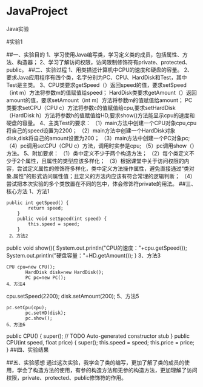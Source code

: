 # JavaProject
Java实验

#实验1

##一、实验目的
1、学习使用Java编写类，学习定义类的成员，包括属性、方法、构造器；
2、学习了解访问权限，访问限制修饰符有private、protected、public。
##二、实验过程
1、用类描述计算机中CPU的速度和硬盘的容量。
2、要求Java应用程序有四个类，名字分别为PC、CPU、HardDisk和Test，其中Test是主类。
3、CPU类要求getSpeed（）返回speed的值，要求setSpeed（int m）方法将参数m的值赋值给speed；
   HardDisk类要求getAmount（）返回amount的值，要求setAmount（int m）方法将参数m的值赋值给amount；
   PC类要求setCPU（CPU c）方法将参数c的值赋值给cpu,要求setHardDisk（HardDisk h）方法将参数h的值赋值给HD,要求show()方法能显示cpu的速度和硬盘的容量。
4、主类Test的要求：
  （1）main方法中创建一个CPU对象cpu,cpu将自己的speed设置为2200；
  （2）main方法中创建一个HardDisk对象disk,disk将自己的amount设置为200；
  （3）main方法中创建一个PC对象pc;
  （4）pc调用setCPU（CPU c）方法，调用时实参是cpu;
  （5）pc调用show（）方法。
5、附加要求：
  （1）类中定义不少于两个构造方法；
  （2）每个类定义不少于2个属性，且属性的类型应该多样化；
  （3）根据课堂中关于访问权限的内容，尝试定义属性的修饰符多样化，类中定义方法操作属性，避免直接通过“类对象.属性”的形式访问属性值；且定义的方法内应该有符合常理的逻辑判断；
  （4）尝试把本次实验的多个类放置在不同的包中，体会修饰符private的用法。
##三、核心方法
1、方法1
```
public int getSpeed() {
		return speed;
	}
	public void setSpeed(int speed) {
		this.speed = speed;
	}
 2、方法2
 ```
 public void show(){
		System.out.println("CPU的速度："+cpu.getSpeed());
		System.out.println("硬盘容量："+HD.getAmount());
	}
 3、方法3
 ```
 CPU cpu=new CPU();
		HardDisk disk=new HardDisk();
		PC pc=new PC();
 4、方法4
 ```
 cpu.setSpeed(2200);
		disk.setAmount(200);
 5、方法5
 ```
 pc.setCpu(cpu);
		pc.setHD(disk);
		pc.show();
 6、方法6
 ```
 public CPU() {
		super();
		// TODO Auto-generated constructor stub
	}
	public CPU(int speed, float price) {
		super();
		this.speed = speed;
		this.price = price;
	}
##四、实验结果

##五、实验感想
  通过这次实验，我学会了类的编写，更加了解了类的成员的使用，学会了构造方法的使用，有参的构造方法和无参的构造方法，更加理解了访问权限，private、protected、public修饰符的作用。
